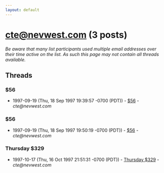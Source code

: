```yaml
---
layout: default
---
```


# cte@nevwest.com (3 posts)

_Be aware that many list participants used multiple email addresses over their time active on the list. As such this page may not contain all threads available._

## Threads

### $56
+ 1997-09-19 (Thu, 18 Sep 1997 19:39:57 -0700 (PDT)) - [$56](/archive/1997/09/793a78a6e5ed03a5c01a868a1a2fddab2cccb45a71cb27f1147fbcf50a644d90) - _cte@nevwest.com_

### $56
+ 1997-09-19 (Thu, 18 Sep 1997 19:50:19 -0700 (PDT)) - [$56](/archive/1997/09/4fcca273d5abf405dfc33fe8ec559b202eea3ec211343ce785a31079e7b1d6a5) - _cte@nevwest.com_

### Thursday $329
+ 1997-10-17 (Thu, 16 Oct 1997 21:51:31 -0700 (PDT)) - [Thursday $329](/archive/1997/10/9ec6c8758cfbde71b370fca83aa3b877976f3e6cda38e525c104e84ce5459e94) - _cte@nevwest.com_

